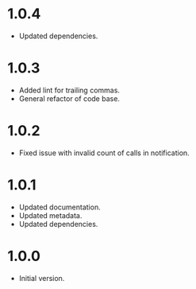 # 1.0.4

* Updated dependencies.

# 1.0.3

* Added lint for trailing commas.
* General refactor of code base.

# 1.0.2

* Fixed issue with invalid count of calls in notification.

# 1.0.1

* Updated documentation.
* Updated metadata.
* Updated dependencies.

# 1.0.0

- Initial version.
